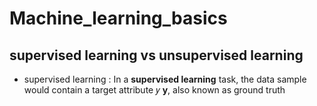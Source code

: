 # Machine_learning_basics

## supervised learning vs unsupervised learning

* supervised learning : In a **supervised learning**  task, the data sample would contain a target attribute 
𝑦
**y**, also known as ground truth
